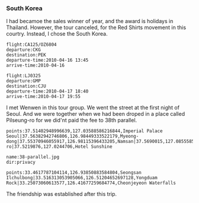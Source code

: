 <a-secret name="jyy" autoload></a-secret>

### South Korea

I had becamoe the sales winner of year, and the award is holidays in Thailand. However, the tour canceled, for the Red Shirts movement in this courtry. Instead, I chose the South Korea.

```<a-flight>
flight:CA125/OZ6804
departure:CKG
destination:PEK
departure-time:2010-04-16 13:45
arrive-time:2010-04-16
```

```<a-flight>
flight:LJ0325
departure:GMP
destination:CJU
departure-time:2010-04-17 18:40
arrive-time:2010-04-17 19:55
```

I met Wenwen in this tour group. We went the street at the first night of Seoul. And we were together when we had been droped in a place called Pilseung-ro for we did'nt paid the fee to 38th parallel.

```<a-map>
points:37.51402948996639,127.03588586216844,Imperial Palace Seoul|37.56382942746806,126.98449333522179,Myeong-dong|37.55370946055917,126.98115396433205,Namsan|37.5690015,127.0855585,Siloam|37.778494623724804,126.68362613171828,Pilseung-ro|37.5219876,127.0244706,Hotel Sunshine
```

```<a-img>
name:38-parallel.jpg
dir:privacy
```



```<a-map>
points:33.4617787104114,126.93850883584804,Seongsan Ilchulbong|33.516313053905066,126.51204652697128,Yongduam Rock|33.25073060613577,126.41677259684774,Cheonjeyeon Waterfalls
```

The friendship was established after this trip.
